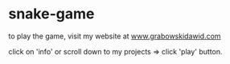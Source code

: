 # snake-game

to play the game, visit my website at www.grabowskidawid.com

click on 'info' or scroll down to my projects => click 'play' button.
